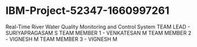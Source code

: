 # IBM-Project-52347-1660997261
Real-Time River Water Quality Monitoring and Control System
TEAM LEAD - SURIYAPRAGASAM S TEAM MEMBER 1 - VENKATESAN M TEAM MEMBER 2 - VIGNESH M TEAM MEMBER 3 - VIGNESH M
